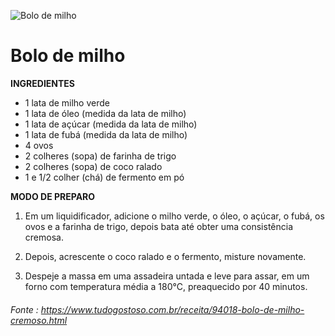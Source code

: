 ![Bolo de milho](https://catracalivre.com.br/cdn-cgi/image/f=auto,q=60,w=640,h=360,fit=cover/wp-content/uploads/2021/07/img-6830.jpg)

# Bolo de milho

**INGREDIENTES**

* 1 lata de milho verde
* 1 lata de óleo (medida da lata de milho)
* 1 lata de açúcar (medida da lata de milho)
* 1 lata de fubá (medida da lata de milho)
* 4 ovos
* 2 colheres (sopa) de farinha de trigo
* 2 colheres (sopa) de coco ralado
* 1 e 1/2 colher (chá) de fermento em pó

**MODO DE PREPARO**

1. Em um liquidificador, adicione o milho verde, o óleo, o açúcar, o fubá, os ovos e a farinha de trigo, depois bata até obter uma consistência cremosa.

2. Depois, acrescente o coco ralado e o fermento, misture novamente.

3. Despeje a massa em uma assadeira untada e leve para assar, em um forno com temperatura média a 180°C, preaquecido por 40 minutos.

###### _Fonte_ : https://www.tudogostoso.com.br/receita/94018-bolo-de-milho-cremoso.html
